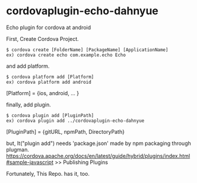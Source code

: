 # cordovaplugin-echo-dahnyue
Echo plugin for cordova at android

First, Create Cordova Project.

	$ cordova create [FolderName] [PackageName] [ApplicationName]
	ex) cordova create echo com.example.echo Echo

and add platform.

	$ cordova platform add [Platform]
	ex) cordova platform add android
	
[Platform] = {ios, android, ... }

finally, add plugin.

	$ cordova plugin add [PluginPath]
	ex) cordova plugin add ../cordovaplugin-echo-dahnyue
	
[PluginPath] = {gitURL, npmPath, DirectoryPath}

but, It("plugin add") needs 'package.json' made by npm packaging through plugman.
https://cordova.apache.org/docs/en/latest/guide/hybrid/plugins/index.html#sample-javascript >> Publishing Plugins

Fortunately, This Repo. has it, too.
